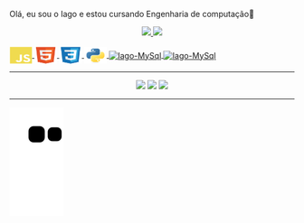 Olá, eu sou o Iago e estou cursando Engenharia de computação👋

<div align="center">
  <a href="https://github.com/iagogoliveira">
  <img height="180em" src="https://github-readme-stats.vercel.app/api?username=iagogoliveira&show_icons=true&theme=vision-friendly-dark&include_all_commits=true&count_private=true"/>
  <img height="180em" src="https://github-readme-stats.vercel.app/api/top-langs/?username=iagogoliveira&layout=compact&langs_count=7&theme=vision-friendly-dark"/>
</div>
  
<div style="display: inline_block"><br>
  <img align="center" alt="Iago-Js" height="30" width="40" src="https://raw.githubusercontent.com/devicons/devicon/master/icons/javascript/javascript-plain.svg">
  <img align="center" alt="Iago-HTML" height="30" width="40" src="https://raw.githubusercontent.com/devicons/devicon/master/icons/html5/html5-original.svg">
  <img align="center" alt="Iago-CSS" height="30" width="40" src="https://raw.githubusercontent.com/devicons/devicon/master/icons/css3/css3-original.svg">
  <img align="center" alt="Iago-Python" height="30" width="40" src="https://raw.githubusercontent.com/devicons/devicon/master/icons/python/python-original.svg">
  <img align="center" alt="Iago-MySql" height="30" width="40" src= "https://cdn.jsdelivr.net/gh/devicons/devicon/icons/mysql/mysql-original.svg">
  <img align="center" alt="Iago-MySql" height="30" width="40" src= "https://cdn.jsdelivr.net/gh/devicons/devicon/icons/java/java-original.svg">
</div>

<hr>
  
<div align="center"> 
  <a href="https://instagram.com/iagogoliveira" target="_blank"><img src="https://img.shields.io/badge/-Instagram-%23E4405F?style=for-the-badge&logo=instagram&logoColor=white" target="_blank"></a>
  <a href = "mailto:iagogoliver@gmail.com"><img src="https://img.shields.io/badge/-Gmail-%23333?style=for-the-badge&logo=gmail&logoColor=Black" target="_blank"></a>
  <a href="https://www.linkedin.com/in/iago-oliveira-11bb90131/" target="_blank"><img src="https://img.shields.io/badge/-LinkedIn-%230077B5?style=for-the-badge&logo=linkedin&logoColor=white" target="_blank"></a> 
</div>

<hr>

![Snake animation](https://github.com/iagogoliveira/iagogoliveira/blob/output/github-contribution-grid-snake.svg)
